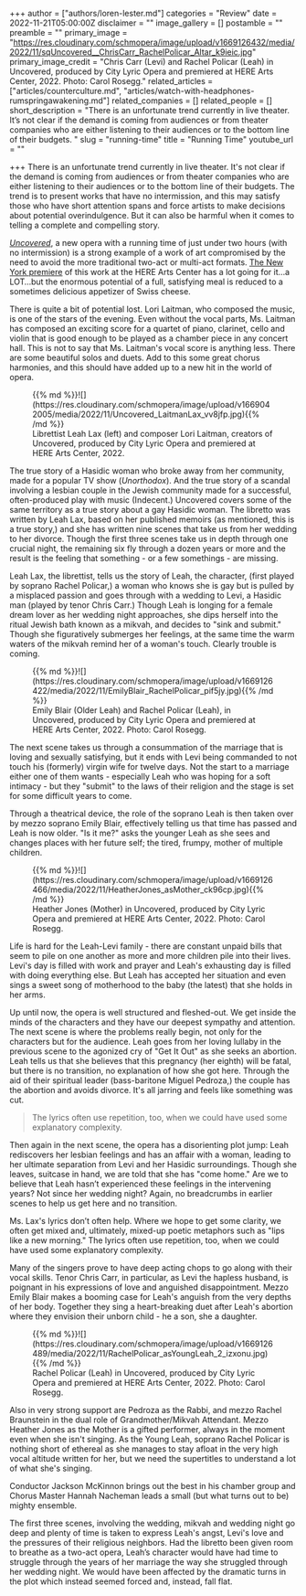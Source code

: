 +++
author = ["authors/loren-lester.md"]
categories = "Review"
date = 2022-11-21T05:00:00Z
disclaimer = ""
image_gallery = []
postamble = ""
preamble = ""
primary_image = "https://res.cloudinary.com/schmopera/image/upload/v1669126432/media/2022/11/sqUncovered__ChrisCarr_RachelPolicar_Altar_k9ieic.jpg"
primary_image_credit = "Chris Carr (Levi) and Rachel Policar (Leah) in Uncovered, produced by City Lyric Opera and premiered at HERE Arts Center, 2022. Photo: Carol Rosegg."
related_articles = ["articles/counterculture.md", "articles/watch-with-headphones-rumspringawakening.md"]
related_companies = []
related_people = []
short_description = "There is an unfortunate trend currently in live theater. It’s not clear if the demand is coming from audiences or from theater companies who are either listening to their audiences or to the bottom line of their budgets. "
slug = "running-time"
title = "Running Time"
youtube_url = ""

+++
There is an unfortunate trend currently in live theater. It's not clear if the demand is coming from audiences or from theater companies who are either listening to their audiences or to the bottom line of their budgets. The trend is to present works that have no intermission, and this may satisfy those who have short attention spans and force artists to make decisions about potential overindulgence. But it can also be harmful when it comes to telling a complete and compelling story.

[_Uncovered_](https://www.citylyricopera.org/uncovered), a new opera with a running time of just under two hours (with no intermission) is a strong example of a work of art compromised by the need to avoid the more traditional two-act or multi-act formats. [The New York premiere](https://www.citylyricopera.org/uncovered) of this work at the HERE Arts Center has a lot going for it…a LOT…but the enormous potential of a full, satisfying meal is reduced to a sometimes delicious appetizer of Swiss cheese.

There is quite a bit of potential lost. Lori Laitman, who composed the music, is one of the stars of the evening. Even without the vocal parts, Ms. Laitman has composed an exciting score for a quartet of piano, clarinet, cello and violin that is good enough to be played as a chamber piece in any concert hall. This is not to say that Ms. Laitman's vocal score is anything less. There are some beautiful solos and duets. Add to this some great chorus harmonies, and this should have added up to a new hit in the world of opera.

<figure data-type="image">{{% md %}}![](https://res.cloudinary.com/schmopera/image/upload/v1669042005/media/2022/11/Uncovered_LaitmanLax_vv8jfp.jpg){{% /md %}}

<figcaption>Librettist Leah Lax (left) and composer Lori Laitman, creators of Uncovered, produced by City Lyric Opera and premiered at HERE Arts Center, 2022.</figcaption>  
</figure>

The true story of a Hasidic woman who broke away from her community, made for a popular TV show (_Unorthodox_). And the true story of a scandal involving a lesbian couple in the Jewish community made for a successful, often-produced play with music (Indecent.) Uncovered covers some of the same territory as a true story about a gay Hasidic woman. The libretto was written by Leah Lax, based on her published memoirs (as mentioned, this is a true story,) and she has written nine scenes that take us from her wedding to her divorce. Though the first three scenes take us in depth through one crucial night, the remaining six fly through a dozen years or more and the result is the feeling that something - or a few somethings - are missing.

Leah Lax, the librettist, tells us the story of Leah, the character, (first played by soprano Rachel Policar,) a woman who knows she is gay but is pulled by a misplaced passion and goes through with a wedding to Levi, a Hasidic man (played by tenor Chris Carr.) Though Leah is longing for a female dream lover as her wedding night approaches, she dips herself into the ritual Jewish bath known as a mikvah, and decides to "sink and submit." Though she figuratively submerges her feelings, at the same time the warm waters of the mikvah remind her of a woman's touch. Clearly trouble is coming.

<figure data-type="image">{{% md %}}![](https://res.cloudinary.com/schmopera/image/upload/v1669126422/media/2022/11/EmilyBlair_RachelPolicar_pif5jy.jpg){{% /md %}}

<figcaption>Emily Blair (Older Leah) and Rachel Policar (Leah), in Uncovered, produced by City Lyric Opera and premiered at HERE Arts Center, 2022. Photo: Carol Rosegg.</figcaption>  
</figure>

The next scene takes us through a consummation of the marriage that is loving and sexually satisfying, but it ends with Levi being commanded to not touch his (formerly) virgin wife for twelve days. Not the start to a marriage either one of them wants - especially Leah who was hoping for a soft intimacy - but they "submit" to the laws of their religion and the stage is set for some difficult years to come.

Through a theatrical device, the role of the soprano Leah is then taken over by mezzo soprano Emily Blair, effectively telling us that time has passed and Leah is now older. "Is it me?" asks the younger Leah as she sees and changes places with her future self; the tired, frumpy, mother of multiple children.

<figure data-type="image">{{% md %}}![](https://res.cloudinary.com/schmopera/image/upload/v1669126466/media/2022/11/HeatherJones_asMother_ck96cp.jpg){{% /md %}}

<figcaption>Heather Jones (Mother) in Uncovered, produced by City Lyric Opera and premiered at HERE Arts Center, 2022. Photo: Carol Rosegg.</figcaption>  
</figure>

Life is hard for the Leah-Levi family - there are constant unpaid bills that seem to pile on one another as more and more children pile into their lives. Levi's day is filled with work and prayer and Leah's exhausting day is filled with doing everything else. But Leah has accepted her situation and even sings a sweet song of motherhood to the baby (the latest) that she holds in her arms.

Up until now, the opera is well structured and fleshed-out. We get inside the minds of the characters and they have our deepest sympathy and attention. The next scene is where the problems really begin, not only for the characters but for the audience. Leah goes from her loving lullaby in the previous scene to the agonized cry of "Get It Out" as she seeks an abortion.  Leah tells us that she believes that this pregnancy (her eighth) will be fatal, but there is no transition, no explanation of how she got here. Through the aid of their spiritual leader (bass-baritone Miguel Pedroza,) the couple has the abortion and avoids divorce. It's all jarring and feels like something was cut.

> The lyrics often use repetition, too, when we could have used some explanatory complexity.

Then again in the next scene, the opera has a disorienting plot jump: Leah rediscovers her lesbian feelings and has an affair with a woman, leading to her ultimate separation from Levi and her Hasidic surroundings. Though she leaves, suitcase in hand, we are told that she has "come home." Are we to believe that Leah hasn’t experienced these feelings in the intervening years? Not since her wedding night? Again, no breadcrumbs in earlier scenes to help us get here and no transition.

Ms. Lax's lyrics don’t often help. Where we hope to get some clarity, we often get mixed and, ultimately, mixed-up poetic metaphors such as "lips like a new morning." The lyrics often use repetition, too, when we could have used some explanatory complexity.

Many of the singers prove to have deep acting chops to go along with their vocal skills. Tenor Chris Carr, in particular, as Levi the hapless husband, is poignant in his expressions of love and anguished disappointment. Mezzo Emily Blair makes a booming case for Leah's anguish from the very depths of her body. Together they sing a heart-breaking duet after Leah's abortion where they envision their unborn child - he a son, she a daughter.

<figure data-type="image">{{% md %}}![](https://res.cloudinary.com/schmopera/image/upload/v1669126489/media/2022/11/RachelPolicar_asYoungLeah_2_izxonu.jpg){{% /md %}}

<figcaption>Rachel Policar (Leah) in Uncovered, produced by City Lyric Opera and premiered at HERE Arts Center, 2022. Photo: Carol Rosegg.</figcaption>  
</figure>

Also in very strong support are Pedroza as the Rabbi, and mezzo Rachel Braunstein in the dual role of Grandmother/Mikvah Attendant. Mezzo Heather Jones as the Mother is a gifted performer, always in the moment even when she isn't singing. As the Young Leah, soprano Rachel Policar is nothing short of ethereal as she manages to stay afloat in the very high vocal altitude written for her, but we need the supertitles to understand a lot of what she's singing.

Conductor Jackson McKinnon brings out the best in his chamber group and Chorus Master Hannah Nacheman leads a small (but what turns out to be) mighty ensemble.

The first three scenes, involving the wedding, mikvah and wedding night go deep and plenty of time is taken to express Leah's angst, Levi's love and the pressures of their religious neighbors. Had the libretto been given room to breathe as a two-act opera, Leah’s character would have had time to struggle through the years of her marriage the way she struggled through her wedding night. We would have been affected by the dramatic turns in the plot which instead seemed forced and, instead, fall flat.